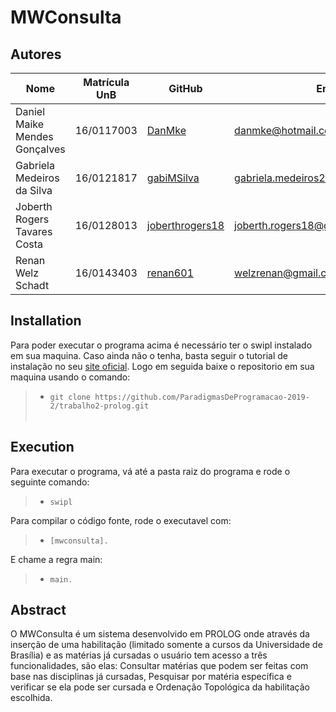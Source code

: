 # MWConsulta

## Autores

| Nome  | Matrícula UnB  | GitHub | Email |
|---|---|---|---|
| Daniel Maike Mendes Gonçalves  | 16/0117003  | [DanMke](https://github.com/DanMke) | danmke@hotmail.com |
| Gabriela Medeiros da Silva	  | 16/0121817 | [gabiMSilva](https://github.com/gabiMSilva) | gabriela.medeiros2010@hotmail.com.br |
| Joberth Rogers Tavares Costa	  | 16/0128013	  | [joberthrogers18](https://github.com/joberthrogers18) | joberth.rogers18@gmail.com |
| Renan Welz Schadt | 16/0143403  | [renan601](https://github.com/renan601) | welzrenan@gmail.com |

## Installation

Para poder executar o programa acima é necessário ter o swipl instalado em sua maquina. Caso ainda não o tenha, basta seguir o tutorial de instalação no seu [site oficial](https://www.swi-prolog.org/).
Logo em seguida baixe o repositorio em sua maquina usando o comando: 

> * ``` git clone https://github.com/ParadigmasDeProgramacao-2019-2/trabalho2-prolog.git ``` <br> <br>

## Execution

Para executar o programa, vá até a pasta raiz do programa e rode o seguinte comando:

> * ```swipl ```

Para compilar o código fonte, rode o executavel com: 

> * ```[mwconsulta]. ```

E chame a regra main: 

> * ```main. ```

## Abstract

O MWConsulta é um sistema desenvolvido em PROLOG onde através da inserção de uma habilitação (limitado somente a cursos da Universidade de Brasília) e as matérias já cursadas o usuário tem acesso a três funcionalidades, são elas: Consultar matérias que podem ser feitas com base nas disciplinas já cursadas, Pesquisar por matéria específica e verificar se ela pode ser cursada e Ordenação Topológica da habilitação escolhida.
